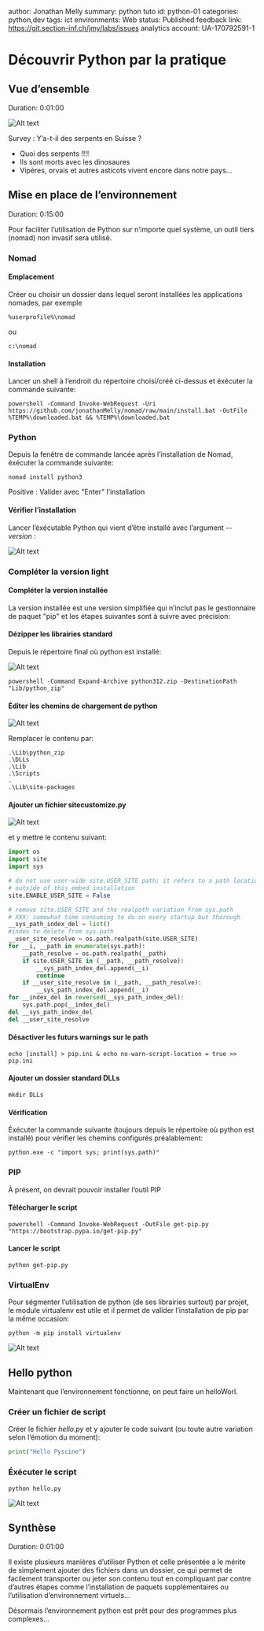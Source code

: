 author: Jonathan Melly
summary: python tuto
id: python-01
categories: python,dev
tags: ict
environments: Web
status: Published
feedback link: https://git.section-inf.ch/jmy/labs/issues
analytics account: UA-170792591-1

# Découvrir Python par la pratique

## Vue d’ensemble
Duration: 0:01:00

![Alt text](assets/python/python-logo-master-v3-TM-flattened.png)

Survey
: Y’a-t-il des serpents en Suisse ?
<ul>
<li>Quoi des serpents !!!!</li>
<li>Ils sont morts avec les dinosaures</li>
<li>Vipères, orvais et autres asticots vivent encore dans notre pays...</li>
</ul>

## Mise en place de l’environnement
Duration: 0:15:00

Pour faciliter l’utilisation de Python sur n’importe quel système, un outil tiers (nomad) non invasif sera utilisé.

### Nomad

#### Emplacement
Créer ou choisir un dossier dans lequel seront installées les applications nomades, par exemple

```shell
%userprofile%\nomad
```

ou

```shell
c:\nomad
```

#### Installation

Lancer un shell à l’endroit du répertoire choisi/créé ci-dessus et éxécuter la commande suivante:

```shell
powershell -Command Invoke-WebRequest -Uri https://github.com/jonathanMelly/nomad/raw/main/install.bat -OutFile %TEMP%\downloaded.bat && %TEMP%\downloaded.bat
```

### Python

Depuis la fenêtre de commande lancée après l’installation de Nomad, éxécuter la commande suivante:

```shell
nomad install python3
```

Positive
: Valider avec "Enter" l’installation

#### Vérifier l’installation

Lancer l’éxécutable Python qui vient d’être installé avec l’argument *--version* :

![Alt text](assets/python/python-version.png)

### Compléter la version light

#### Compléter la version installée

La version installée est une version simplifiée qui n’inclut pas le gestionnaire de paquet "pip" et les étapes suivantes sont à suivre avec précision:


#### Dézipper les librairies standard

Depuis le répertoire final où python est installé:

![Alt text](assets/python/expand_pythonlib.png)

```shell
powershell -Command Expand-Archive python312.zip -DestinationPath "Lib/python_zip"
```

#### Éditer les chemins de chargement de python

![Alt text](assets/python/edit-pth.png)

Remplacer le contenu par:

```text
.\Lib\python_zip
.\DLLs
.\Lib
.\Scripts
.
.\Lib\site-packages
```

#### Ajouter un fichier sitecustomize.py

![Alt text](assets/python/sitecustom-add.png)

et y mettre le contenu suivant:
```python
import os
import site
import sys

# do not use user-wide site.USER_SITE path; it refers to a path location
# outside of this embed installation
site.ENABLE_USER_SITE = False

# remove site.USER_SITE and the realpath variation from sys.path
# XXX: somewhat time consuming to do on every startup but thorough
__sys_path_index_del = list()
#index to delete from sys.path
__user_site_resolve = os.path.realpath(site.USER_SITE)
for __i, __path in enumerate(sys.path):
    __path_resolve = os.path.realpath(__path)
    if site.USER_SITE in (__path, __path_resolve):
        __sys_path_index_del.append(__i)
        continue
    if __user_site_resolve in (__path, __path_resolve):
        __sys_path_index_del.append(__i)
for __index_del in reversed(__sys_path_index_del):
    sys.path.pop(__index_del)
del __sys_path_index_del
del __user_site_resolve
```

#### Désactiver les futurs warnings sur le path


```shell
echo [install] > pip.ini & echo no-warn-script-location = true >> pip.ini
```

#### Ajouter un dossier standard DLLs
```shell
mkdir DLLs
```

#### Vérification

Éxécuter la commande suivante (toujours depuis le répertoire où python est installé) pour vérifier les chemins configurés préalablement:

```shell
python.exe -c "import sys; print(sys.path)"
```

### PIP

À présent, on devrait pouvoir installer l’outil PIP

#### Télécharger le script

```shell
powershell -Command Invoke-WebRequest -OutFile get-pip.py "https://bootstrap.pypa.io/get-pip.py"
```

#### Lancer le script

```shell
python get-pip.py
```

### VirtualEnv
Pour ségmenter l’utilisation de python (de ses librairies surtout) par projet, le module virtualenv est utile et il permet de valider l’installation de pip par la même occasion:

```shell
python -m pip install virtualenv
```

![Alt text](assets/python/install-virtualenv.png)

## Hello python

Maintenant que l’environnement fonctionne, on peut faire un helloWorl.

### Créer un fichier de script
Créer le fichier *hello.py* et y ajouter le code suivant (ou toute autre variation selon l’émotion du moment):

```python
print("Hello Pyscine")
```

### Éxécuter le script
```shell
python hello.py
```

![Alt text](assets/python/hello-py.png)


## Synthèse
Duration: 0:01:00

Il existe plusieurs manières d’utiliser Python et celle présentée a le mérite de simplement ajouter des fichiers dans un dossier, ce qui permet de facilement transporter ou jeter son contenu tout en compliquant par contre d’autres étapes comme l’installation de paquets supplémentaires ou l’utilisation d’environnement virtuels...

Désormais l’environnement python est prêt pour des programmes plus complexes...